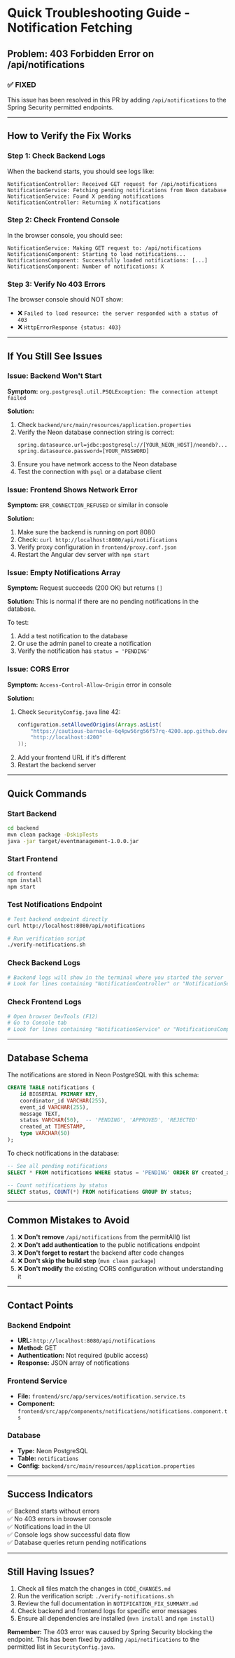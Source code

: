 # Quick Troubleshooting Guide - Notification Fetching

## Problem: 403 Forbidden Error on /api/notifications

### ✅ FIXED
This issue has been resolved in this PR by adding `/api/notifications` to the Spring Security permitted endpoints.

---

## How to Verify the Fix Works

### Step 1: Check Backend Logs
When the backend starts, you should see logs like:
```
NotificationController: Received GET request for /api/notifications
NotificationService: Fetching pending notifications from Neon database
NotificationService: Found X pending notifications
NotificationController: Returning X notifications
```

### Step 2: Check Frontend Console
In the browser console, you should see:
```
NotificationService: Making GET request to: /api/notifications
NotificationsComponent: Starting to load notifications...
NotificationsComponent: Successfully loaded notifications: [...]
NotificationsComponent: Number of notifications: X
```

### Step 3: Verify No 403 Errors
The browser console should NOT show:
- ❌ `Failed to load resource: the server responded with a status of 403`
- ❌ `HttpErrorResponse {status: 403}`

---

## If You Still See Issues

### Issue: Backend Won't Start
**Symptom:** `org.postgresql.util.PSQLException: The connection attempt failed`

**Solution:**
1. Check `backend/src/main/resources/application.properties`
2. Verify the Neon database connection string is correct:
   ```properties
   spring.datasource.url=jdbc:postgresql://[YOUR_NEON_HOST]/neondb?...
   spring.datasource.password=[YOUR_PASSWORD]
   ```
3. Ensure you have network access to the Neon database
4. Test the connection with `psql` or a database client

### Issue: Frontend Shows Network Error
**Symptom:** `ERR_CONNECTION_REFUSED` or similar in console

**Solution:**
1. Make sure the backend is running on port 8080
2. Check: `curl http://localhost:8080/api/notifications`
3. Verify proxy configuration in `frontend/proxy.conf.json`
4. Restart the Angular dev server with `npm start`

### Issue: Empty Notifications Array
**Symptom:** Request succeeds (200 OK) but returns `[]`

**Solution:**
This is normal if there are no pending notifications in the database.

To test:
1. Add a test notification to the database
2. Or use the admin panel to create a notification
3. Verify the notification has `status = 'PENDING'`

### Issue: CORS Error
**Symptom:** `Access-Control-Allow-Origin` error in console

**Solution:**
1. Check `SecurityConfig.java` line 42:
   ```java
   configuration.setAllowedOrigins(Arrays.asList(
       "https://cautious-barnacle-6q4pw56rg56f57rq-4200.app.github.dev",
       "http://localhost:4200"
   ));
   ```
2. Add your frontend URL if it's different
3. Restart the backend server

---

## Quick Commands

### Start Backend
```bash
cd backend
mvn clean package -DskipTests
java -jar target/eventmanagement-1.0.0.jar
```

### Start Frontend
```bash
cd frontend
npm install
npm start
```

### Test Notifications Endpoint
```bash
# Test backend endpoint directly
curl http://localhost:8080/api/notifications

# Run verification script
./verify-notifications.sh
```

### Check Backend Logs
```bash
# Backend logs will show in the terminal where you started the server
# Look for lines containing "NotificationController" or "NotificationService"
```

### Check Frontend Logs
```bash
# Open browser DevTools (F12)
# Go to Console tab
# Look for lines containing "NotificationService" or "NotificationsComponent"
```

---

## Database Schema

The notifications are stored in Neon PostgreSQL with this schema:

```sql
CREATE TABLE notifications (
    id BIGSERIAL PRIMARY KEY,
    coordinator_id VARCHAR(255),
    event_id VARCHAR(255),
    message TEXT,
    status VARCHAR(50),  -- 'PENDING', 'APPROVED', 'REJECTED'
    created_at TIMESTAMP,
    type VARCHAR(50)
);
```

To check notifications in the database:
```sql
-- See all pending notifications
SELECT * FROM notifications WHERE status = 'PENDING' ORDER BY created_at DESC;

-- Count notifications by status
SELECT status, COUNT(*) FROM notifications GROUP BY status;
```

---

## Common Mistakes to Avoid

1. ❌ **Don't remove** `/api/notifications` from the permitAll() list
2. ❌ **Don't add authentication** to the public notifications endpoint
3. ❌ **Don't forget to restart** the backend after code changes
4. ❌ **Don't skip the build step** (`mvn clean package`)
5. ❌ **Don't modify** the existing CORS configuration without understanding it

---

## Contact Points

### Backend Endpoint
- **URL:** `http://localhost:8080/api/notifications`
- **Method:** GET
- **Authentication:** Not required (public access)
- **Response:** JSON array of notifications

### Frontend Service
- **File:** `frontend/src/app/services/notification.service.ts`
- **Component:** `frontend/src/app/components/notifications/notifications.component.ts`

### Database
- **Type:** Neon PostgreSQL
- **Table:** `notifications`
- **Config:** `backend/src/main/resources/application.properties`

---

## Success Indicators

✅ Backend starts without errors  
✅ No 403 errors in browser console  
✅ Notifications load in the UI  
✅ Console logs show successful data flow  
✅ Database queries return pending notifications  

---

## Still Having Issues?

1. Check all files match the changes in `CODE_CHANGES.md`
2. Run the verification script: `./verify-notifications.sh`
3. Review the full documentation in `NOTIFICATION_FIX_SUMMARY.md`
4. Check backend and frontend logs for specific error messages
5. Ensure all dependencies are installed (`mvn install` and `npm install`)

**Remember:** The 403 error was caused by Spring Security blocking the endpoint. This has been fixed by adding `/api/notifications` to the permitted list in `SecurityConfig.java`.
